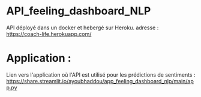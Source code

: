 # API_feeling_dashboard_NLP

API déployé dans un docker et hebergé sur Heroku.
adresse : https://coach-life.herokuapp.com/

# Application : 

Lien vers l'application où l'API est utilisé pour les prédictions de sentiments : https://share.streamlit.io/ayoubhaddou/app_feeling_dashboard_nlp/main/app.py
